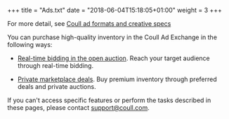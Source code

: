 +++
title = "Ads.txt"
date = "2018-06-04T15:18:05+01:00"
weight = 3
+++


For more detail, see [Coull ad formats and creative specs](addlinkere.com)

You can purchase high-quality inventory in the Coull Ad Exchange in the following ways:

-   [Real-time bidding in the open auction](addlinkere.com). Reach your target audience through real-time bidding.

-   [Private marketplace deals](addlinkere.com). Buy premium inventory through preferred deals and private auctions.

If you can't access specific features or perform the tasks described in these pages, please contact [support@coull.com](mailto:support@coull.com).
